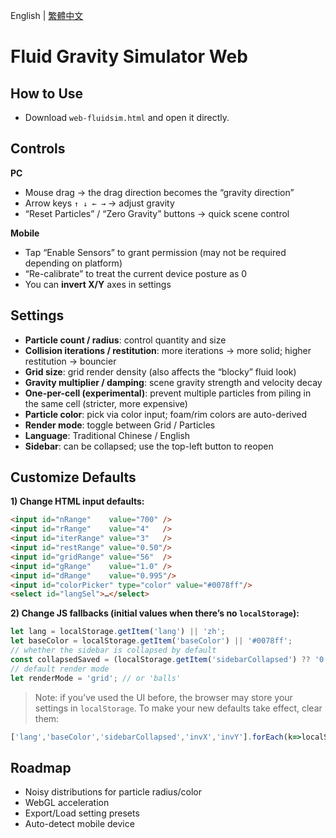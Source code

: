 English | [繁體中文](README_TCH.md)

# Fluid Gravity Simulator Web

## How to Use

- Download `web-fluidsim.html` and open it directly.

## Controls

**PC**

- Mouse drag → the drag direction becomes the “gravity direction”
- Arrow keys `↑ ↓ ← →` → adjust gravity
- “Reset Particles” / “Zero Gravity” buttons → quick scene control

**Mobile**

- Tap “Enable Sensors” to grant permission (may not be required depending on platform)
- “Re-calibrate” to treat the current device posture as 0
- You can **invert X/Y** axes in settings

## Settings

- **Particle count / radius**: control quantity and size
- **Collision iterations / restitution**: more iterations → more solid; higher restitution → bouncier
- **Grid size**: grid render density (also affects the “blocky” fluid look)
- **Gravity multiplier / damping**: scene gravity strength and velocity decay
- **One-per-cell (experimental)**: prevent multiple particles from piling in the same cell (stricter, more expensive)
- **Particle color**: pick via color input; foam/rim colors are auto-derived
- **Render mode**: toggle between Grid / Particles
- **Language**: Traditional Chinese / English
- **Sidebar**: can be collapsed; use the top-left button to reopen

## Customize Defaults

**1) Change HTML input defaults:**

```html
<input id="nRange"    value="700" />
<input id="rRange"    value="4"   />
<input id="iterRange" value="3"   />
<input id="restRange" value="0.50"/>
<input id="gridRange" value="56"  />
<input id="gRange"    value="1.0" />
<input id="dRange"    value="0.995"/>
<input id="colorPicker" type="color" value="#0078ff"/>
<select id="langSel">…</select>
```

**2) Change JS fallbacks (initial values when there’s no `localStorage`):**

```js
let lang = localStorage.getItem('lang') || 'zh';
let baseColor = localStorage.getItem('baseColor') || '#0078ff';
// whether the sidebar is collapsed by default
const collapsedSaved = (localStorage.getItem('sidebarCollapsed') ?? '0') === '1';
// default render mode
let renderMode = 'grid'; // or 'balls'
```

> Note: if you’ve used the UI before, the browser may store your settings in `localStorage`. To make your new defaults take effect, clear them:

```js
['lang','baseColor','sidebarCollapsed','invX','invY'].forEach(k=>localStorage.removeItem(k));
```

## Roadmap

- Noisy distributions for particle radius/color
- WebGL acceleration
- Export/Load setting presets
- Auto-detect mobile device